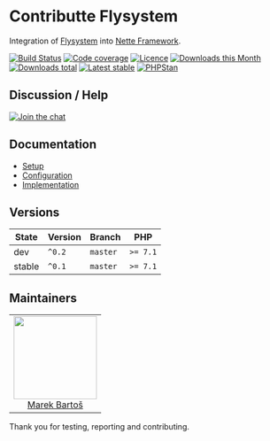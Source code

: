 # Contributte Flysystem

Integration of [Flysystem](http://flysystem.thephpleague.com/docs/) into [Nette Framework](https://nette.org).

[![Build Status](https://img.shields.io/travis/contributte/flysystem.svg?style=flat-square)](https://travis-ci.org/contributte/flysystem)
[![Code coverage](https://img.shields.io/coveralls/contributte/flysystem.svg?style=flat-square)](https://coveralls.io/r/contributte/flysystem)
[![Licence](https://img.shields.io/packagist/l/contributte/flysystem.svg?style=flat-square)](https://packagist.org/packages/contributte/flysystem)
[![Downloads this Month](https://img.shields.io/packagist/dm/contributte/flysystem.svg?style=flat-square)](https://packagist.org/packages/contributte/flysystem)
[![Downloads total](https://img.shields.io/packagist/dt/contributte/flysystem.svg?style=flat-square)](https://packagist.org/packages/contributte/flysystem)
[![Latest stable](https://img.shields.io/packagist/v/contributte/flysystem.svg?style=flat-square)](https://packagist.org/packages/contributte/flysystem)
[![PHPStan](https://img.shields.io/badge/PHPStan-enabled-brightgreen.svg?style=flat-square)](https://github.com/phpstan/phpstan)

## Discussion / Help

[![Join the chat](https://img.shields.io/gitter/room/contributte/contributte.svg?style=flat-square)](http://bit.ly/ctteg)

## Documentation

- [Setup](.docs/README.md#setup)
- [Configuration](.docs/README.md#configuration)
- [Implementation](.docs/README.md#implementation)

## Versions

| State       | Version | Branch   | PHP      |
|-------------|---------|----------|----------|
| dev         | `^0.2`  | `master` | `>= 7.1` |
| stable      | `^0.1`  | `master` | `>= 7.1` |

## Maintainers

<table>
  <tbody>
    <tr>
      <td align="center">
        <a href="https://github.com/mabar">
            <img width="150" height="150" src="https://avatars0.githubusercontent.com/u/20974277?s=150&v=4">
        </a>
        </br>
        <a href="https://github.com/mabar">Marek Bartoš</a>
      </td>
    </tr>
  </tbody>
</table>

Thank you for testing, reporting and contributing.
